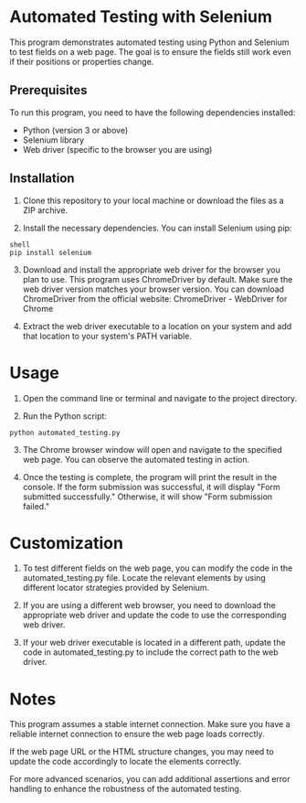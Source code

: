 # Automated Testing with Selenium

This program demonstrates automated testing using Python and Selenium to test fields on a web page. The goal is to ensure the fields still work even if their positions or properties change.

## Prerequisites

To run this program, you need to have the following dependencies installed:

- Python (version 3 or above)
- Selenium library
- Web driver (specific to the browser you are using)

## Installation

1. Clone this repository to your local machine or download the files as a ZIP archive.

2. Install the necessary dependencies. You can install Selenium using pip:

```
shell
pip install selenium
```

3. Download and install the appropriate web driver for the browser you plan to use. This program uses ChromeDriver by default. Make sure the web driver version matches your browser version. You can download ChromeDriver from the official website: ChromeDriver - WebDriver for Chrome

4. Extract the web driver executable to a location on your system and add that location to your system's PATH variable.

# Usage

1. Open the command line or terminal and navigate to the project directory.

2. Run the Python script:

```
python automated_testing.py
```
3. The Chrome browser window will open and navigate to the specified web page. You can observe the automated testing in action.

4. Once the testing is complete, the program will print the result in the console. If the form submission was successful, it will display "Form submitted successfully." Otherwise, it will show "Form submission failed."

# Customization

1. To test different fields on the web page, you can modify the code in the automated_testing.py file. Locate the relevant elements by using different locator strategies provided by Selenium.

2. If you are using a different web browser, you need to download the appropriate web driver and update the code to use the corresponding web driver.

3. If your web driver executable is located in a different path, update the code in automated_testing.py to include the correct path to the web driver.

# Notes

This program assumes a stable internet connection. Make sure you have a reliable internet connection to ensure the web page loads correctly.

If the web page URL or the HTML structure changes, you may need to update the code accordingly to locate the elements correctly.

For more advanced scenarios, you can add additional assertions and error handling to enhance the robustness of the automated testing.
